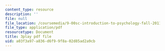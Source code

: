 ```yaml
---
content_type: resource
description: ''
file: null
file_location: /coursemedia/9-00sc-introduction-to-psychology-fall-2011/a03f3a97a836d6f99f8a02d85ad2a9cb_76O3rulk844.pdf
file_type: application/pdf
resourcetype: Document
title: 3play pdf file
uid: a03f3a97-a836-d6f9-9f8a-02d85ad2a9cb
---
```

